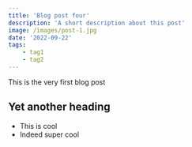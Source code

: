 ```yaml
---
title: 'Blog post four'
description: 'A short description about this post'
image: /images/post-1.jpg
date: '2022-09-22'
tags: 
    - tag1
    - tag2
---
```


This is the very first blog post

## Yet another heading

- This is cool
- Indeed super cool